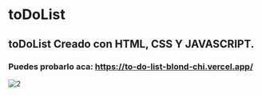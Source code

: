 # toDoList
## toDoList Creado con HTML, CSS Y JAVASCRIPT.
### Puedes probarlo aca: https://to-do-list-blond-chi.vercel.app/ 
![2](https://user-images.githubusercontent.com/84631641/164985761-7e2a1b80-0d2f-4b7f-8e0f-fc733ae7d090.png)
